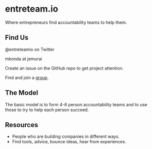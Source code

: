 # entreteam.io

Where entrepreneurs find accountability teams to help them.

## Find Us

@entreteamio on Twitter

mkonda at jemurai

Create an issue on the GitHub repo to get project attention.

Find and join a [group](/groups.md).

## The Model

The basic model is to form 4-6 person accountability teams and to 
use those to try to help each person succeed.

## Resources

* People who are building companies in different ways.
* Find tools, advice, bounce ideas, hear from experiences.